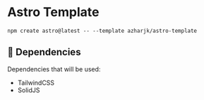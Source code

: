 # Astro Template

```
npm create astro@latest -- --template azharjk/astro-template
```

## 🚀 Dependencies

Dependencies that will be used:

- TailwindCSS
- SolidJS
